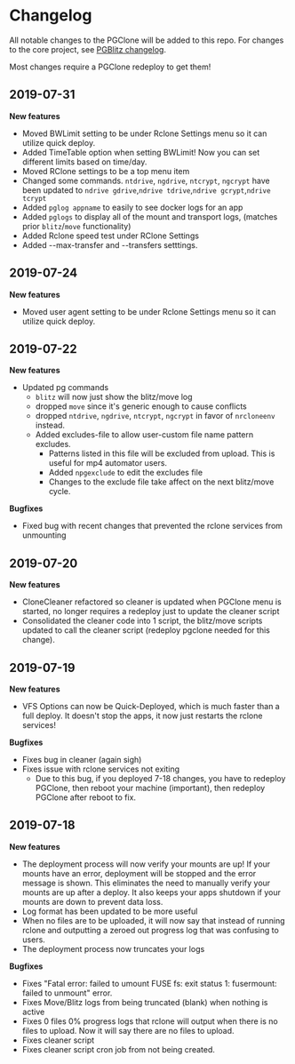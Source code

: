 # Changelog

All notable changes to the PGClone will be added to this repo. For changes to the core project, see [PGBlitz changelog](https://github.com/PGBlitz/PGBlitz.com/blob/v8.6base/CHANGELOG.md).

Most changes require a PGClone redeploy to get them!

## 2019-07-31

**New features**

- Moved BWLimit setting to be under Rclone Settings menu so it can utilize quick deploy.
- Added TimeTable option when setting BWLimit! Now you can set different limits based on time/day.
- Moved RClone settings to be a top menu item
- Changed some commands. `ntdrive`, `ngdrive`, `ntcrypt`, `ngcrypt` have been updated to `ndrive gdrive`,`ndrive tdrive`,`ndrive gcrypt`,`ndrive tcrypt`
- Added `pglog appname` to easily to see docker logs for an app
- Added `pglogs` to display all of the mount and transport logs, (matches prior `blitz`/`move` functionality)
- Added Rclone speed test under RClone Settings
- Added --max-transfer and --transfers setttings.

## 2019-07-24

**New features**

- Moved user agent setting to be under Rclone Settings menu so it can utilize quick deploy.

## 2019-07-22

**New features**

- Updated pg commands
  - `blitz` will now just show the blitz/move log
  - dropped `move` since it's generic enough to cause conflicts
  - dropped `ntdrive`, `ngdrive`, `ntcrypt`, `ngcrypt` in favor of `nrcloneenv` instead.
  - Added excludes-file to allow user-custom file name pattern excludes.
    - Patterns listed in this file will be excluded from upload. This is useful for mp4 automator users.
    - Added `npgexclude` to edit the excludes file
    - Changes to the exclude file take affect on the next blitz/move cycle.

**Bugfixes**

- Fixed bug with recent changes that prevented the rclone services from unmounting

## 2019-07-20

**New features**

- CloneCleaner refactored so cleaner is updated when PGClone menu is started, no longer requires a redeploy just to update the cleaner script
- Consolidated the cleaner code into 1 script, the blitz/move scripts updated to call the cleaner script (redeploy pgclone needed for this change).

## 2019-07-19

**New features**

- VFS Options can now be Quick-Deployed, which is much faster than a full deploy. It doesn't stop the apps, it now just restarts the rclone services!

**Bugfixes**

- Fixes bug in cleaner (again sigh)
- Fixes issue with rclone services not exiting
  - Due to this bug, if you deployed 7-18 changes, you have to redeploy PGClone, then reboot your machine (important), then redeploy PGClone after reboot to fix.

## 2019-07-18

**New features**

- The deployment process will now verify your mounts are up! If your mounts have an error, deployment will be stopped and the error message is shown. This eliminates the need to manually verify your mounts are up after a deploy. It also keeps your apps shutdown if your mounts are down to prevent data loss.
- Log format has been updated to be more useful
- When no files are to be uploaded, it will now say that instead of running rclone and outputting a zeroed out progress log that was confusing to users.
- The deployment process now truncates your logs

**Bugfixes**

- Fixes "Fatal error: failed to umount FUSE fs: exit status 1: fusermount: failed to unmount" error.
- Fixes Move/Blitz logs from being truncated (blank) when nothing is active
- Fixes 0 files 0% progress logs that rclone will output when there is no files to upload. Now it will say there are no files to upload.
- Fixes cleaner script
- Fixes cleaner script cron job from not being created.
